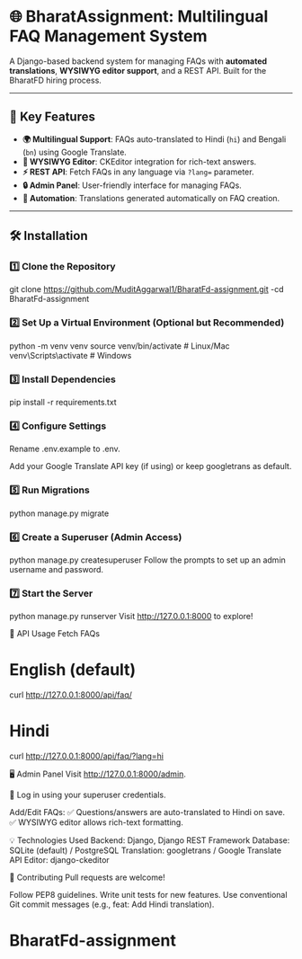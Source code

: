 # 🌐 BharatAssignment: Multilingual FAQ Management System  

A Django-based backend system for managing FAQs with **automated translations**, **WYSIWYG editor support**, and a REST API. Built for the BharatFD hiring process.  

---

## 🚀 Key Features  
- **🌍 Multilingual Support**: FAQs auto-translated to Hindi (`hi`) and Bengali (`bn`) using Google Translate.  
- **📝 WYSIWYG Editor**: CKEditor integration for rich-text answers.  
- **⚡ REST API**: Fetch FAQs in any language via `?lang=` parameter.  
- **🔒 Admin Panel**: User-friendly interface for managing FAQs.  
- **🤖 Automation**: Translations generated automatically on FAQ creation.  

---

## 🛠️ Installation  

### 1️⃣ Clone the Repository  
git clone https://github.com/MuditAggarwal1/BharatFd-assignment.git
-cd BharatFd-assignment

### 2️⃣ Set Up a Virtual Environment (Optional but Recommended)
python -m venv venv
source venv/bin/activate  # Linux/Mac
venv\Scripts\activate     # Windows

### 3️⃣ Install Dependencies
pip install -r requirements.txt

### 4️⃣ Configure Settings
Rename .env.example to .env.

Add your Google Translate API key (if using) or keep googletrans as default.

### 5️⃣ Run Migrations
python manage.py migrate

### 6️⃣ Create a Superuser (Admin Access)
python manage.py createsuperuser
Follow the prompts to set up an admin username and password.

### 7️⃣ Start the Server
python manage.py runserver
Visit http://127.0.0.1:8000 to explore!

📡 API Usage
Fetch FAQs

# English (default)
curl http://127.0.0.1:8000/api/faq/

# Hindi
curl http://127.0.0.1:8000/api/faq/?lang=hi


🖥️ Admin Panel
Visit http://127.0.0.1:8000/admin.

🔑 Log in using your superuser credentials.

Add/Edit FAQs:
✅ Questions/answers are auto-translated to Hindi on save.
✅ WYSIWYG editor allows rich-text formatting.

💡 Technologies Used
Backend: Django, Django REST Framework
Database: SQLite (default) / PostgreSQL
Translation: googletrans / Google Translate API
Editor: django-ckeditor


🤝 Contributing
Pull requests are welcome!

Follow PEP8 guidelines.
Write unit tests for new features.
Use conventional Git commit messages (e.g., feat: Add Hindi translation).
# BharatFd-assignment
